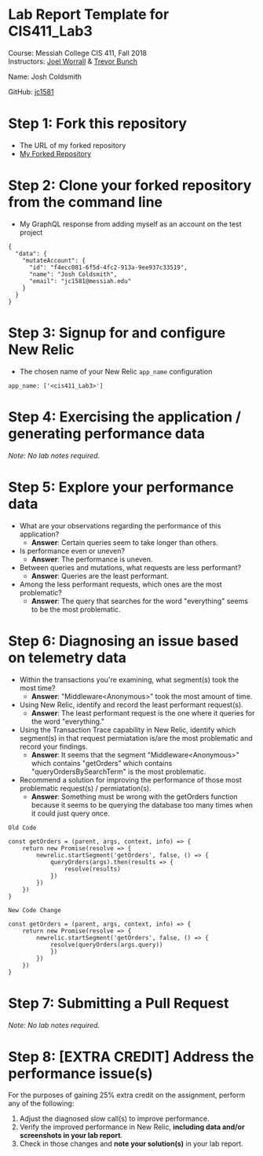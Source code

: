 # Lab Report Template for CIS411_Lab3
Course: Messiah College CIS 411, Fall 2018<br/>
Instructors: [Joel Worrall](https://github.com/tangollama) & [Trevor Bunch](https://github.com/trevordbunch)<br/>

Name: Josh Coldsmith<br/>

GitHub: [jc1581](https://github.com/jc1581)<br/>

# Step 1: Fork this repository
- The URL of my forked repository<br/>
- [My Forked Repository](https://github.com/jc1581/cis411_lab3)<br/>

# Step 2: Clone your forked repository from the command line
- My GraphQL response from adding myself as an account on the test project
```
{
  "data": {
    "mutateAccount": {
      "id": "f4ecc081-6f5d-4fc2-913a-9ee937c33519",
      "name": "Josh Coldsmith",
      "email": "jc1581@messiah.edu"
    }
  }
}
```

# Step 3: Signup for and configure New Relic
- The chosen name of your New Relic ```app_name``` configuration
```
app_name: ['<cis411_Lab3>']
```

# Step 4: Exercising the application / generating performance data

_Note: No lab notes required._

# Step 5: Explore your performance data
* What are your observations regarding the performance of this application? 
  * <strong>Answer</strong>: Certain queries seem to take longer than others. 
* Is performance even or uneven? 
  * <strong>Answer</strong>: The performance is uneven.
* Between queries and mutations, what requests are less performant? 
  * <strong>Answer</strong>: Queries are the least performant.
* Among the less performant requests, which ones are the most problematic?
  * <strong>Answer</strong>: The query that searches for the word "everything" seems to be the most problematic.

# Step 6: Diagnosing an issue based on telemetry data
* Within the transactions you're examining, what segment(s) took the most time?
  * <strong>Answer</strong>: "Middleware\<Anonymous>" took the most amount of time.
* Using New Relic, identify and record the least performant request(s).
  * <strong>Answer</strong>: The least performant request is the one where it queries for the word "everything."
* Using the Transaction Trace capability in New Relic, identify which segment(s) in that request permiatation is/are the most problematic and record your findings.
  * <strong>Answer</strong>: It seems that the segment "Middleware\<Anonymous>" which contains "getOrders" which contains "queryOrdersBySearchTerm" is the most problematic.
* Recommend a solution for improving the performance of those most problematic request(s) / permiatation(s).
  * <strong>Answer</strong>: Something must be wrong with the getOrders function because it seems to be querying the database too many times when it could just query once.

```
Old Code

const getOrders = (parent, args, context, info) => {
    return new Promise(resolve => {
        newrelic.startSegment('getOrders', false, () => {
            queryOrders(args).then(results => {
                resolve(results)
            })
        })
    })
}
```

```
New Code Change

const getOrders = (parent, args, context, info) => {
    return new Promise(resolve => {
        newrelic.startSegment('getOrders', false, () => {
            resolve(queryOrders(args.query))
            })
        })
    })
}
```

# Step 7: Submitting a Pull Request
_Note: No lab notes required._

# Step 8: [EXTRA CREDIT] Address the performance issue(s)
For the purposes of gaining 25% extra credit on the assignment, perform any of the following:
1. Adjust the diagnosed slow call(s) to improve performance. 
2. Verify the improved performance in New Relic, **including data and/or screenshots in your lab report**.
2. Check in those changes and **note your solution(s)** in your lab report.